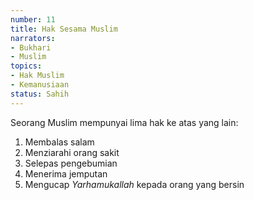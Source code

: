 ```yaml
---
number: 11
title: Hak Sesama Muslim
narrators:
- Bukhari
- Muslim
topics:
- Hak Muslim
- Kemanusiaan
status: Sahih
---
```


Seorang Muslim mempunyai lima hak ke atas yang lain:
1. Membalas salam
2. Menziarahi orang sakit
3. Selepas pengebumian
4. Menerima jemputan
5. Mengucap *Yarhamukallah* kepada orang yang bersin
